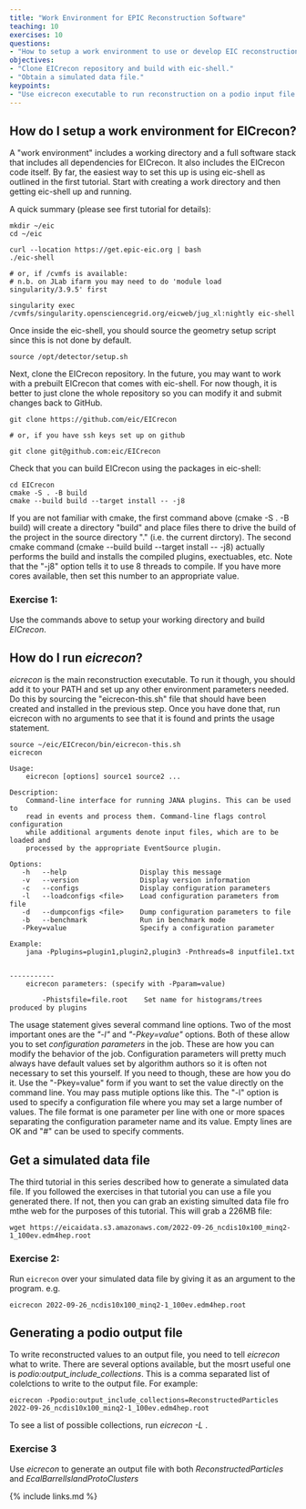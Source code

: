 ```yaml
---
title: "Work Environment for EPIC Reconstruction Software"
teaching: 10
exercises: 10
questions:
- "How to setup a work environment to use or develop EIC reconstruction software?"
objectives:
- "Clone EICrecon repository and build with eic-shell."
- "Obtain a simulated data file."
keypoints:
- "Use eicrecon executable to run reconstruction on a podio input file and to create podio output file."
---
```


## How do I setup a work environment for EICrecon?

A "work environment" includes a working directory and a full software stack that includes all dependencies for
EICrecon. It also includes the EICrecon code itself. By far, the easiest way to set this up is using eic-shell
as outlined in the first tutorial. Start with creating a work directory and then getting eic-shell up and running.


A quick summary (please see first tutorial for details):

```console
mkdir ~/eic
cd ~/eic

curl --location https://get.epic-eic.org | bash
./eic-shell

# or, if /cvmfs is available: 
# n.b. on JLab ifarm you may need to do 'module load singularity/3.9.5' first

singularity exec /cvmfs/singularity.opensciencegrid.org/eicweb/jug_xl:nightly eic-shell

```
Once inside the eic-shell, you should source the geometry setup script since this is not done by default.

```
source /opt/detector/setup.sh
```

Next, clone the EICrecon repository. In the future, you may want to work with a prebuilt EICrecon that comes
with eic-shell. For now though, it is better to just clone the whole repository so you can modify it and
submit changes back to GitHub.

```console
git clone https://github.com/eic/EICrecon

# or, if you have ssh keys set up on github

git clone git@github.com:eic/EICrecon
```

Check that you can build EICrecon using the packages in eic-shell:

```console
cd EICrecon
cmake -S . -B build
cmake --build build --target install -- -j8
```

If you are not familiar with cmake, the first command above (cmake -S . -B build) will create a directory "build"
and place files there to drive the build of the project in the source directory "." (i.e. the current dirctory).
The second cmake command (cmake --build build --target install -- -j8) actually performs the build and installs
the compiled plugins, exectuables, etc. Note that the "-j8" option tells it to use 8 threads to compile. If you
have more cores available, then set this number to an appropriate value.

### Exercise 1:

Use the commands above to setup your working directory and build *EICrecon*.


## How do I run *eicrecon*?

*eicrecon* is the main reconstruction executable. To run it though, you should add it to your PATH and set up
any other environment parameters needed. Do this by sourcing the "eicrecon-this.sh" file that should have been
created and installed in the previous step. Once you have done that, run eicrecon with no arguments to see that
it is found and prints the usage statement.

```console
source ~/eic/EICrecon/bin/eicrecon-this.sh
eicrecon

Usage:
    eicrecon [options] source1 source2 ...

Description:
    Command-line interface for running JANA plugins. This can be used to
    read in events and process them. Command-line flags control configuration
    while additional arguments denote input files, which are to be loaded and
    processed by the appropriate EventSource plugin.

Options:
   -h   --help                  Display this message
   -v   --version               Display version information
   -c   --configs               Display configuration parameters
   -l   --loadconfigs <file>    Load configuration parameters from file
   -d   --dumpconfigs <file>    Dump configuration parameters to file
   -b   --benchmark             Run in benchmark mode
   -Pkey=value                  Specify a configuration parameter

Example:
    jana -Pplugins=plugin1,plugin2,plugin3 -Pnthreads=8 inputfile1.txt


-----------
    eicrecon parameters: (specify with -Pparam=value)

        -Phistsfile=file.root    Set name for histograms/trees produced by plugins
```

The usage statement gives several command line options. Two of the most important ones are the
*"-l"* and *"-Pkey=value"* options. Both of these allow you to set *configuration parameters*
in the job. These are how you can modify the behavior of the job. Configuration parameters
will pretty much always have default values set by algorithm authors so it is often not necessary
to set this yourself. If you need to though, these are how you do it. Use the "-Pkey=value"
form if you want to set the value directly on the command line. You may pass mutiple options like
this. The "-l" option is used to specify a configuration file where you may set a large number
of values. The file format is one parameter per line with one or more spaces separating the
configuration parameter name and its value. Empty lines are OK and "#" can be used to specify
comments.


## Get a simulated data file
The third tutorial in this series described how to generate a simulated data file. If you
followed the exercises in that tutorial you can use a file you generated there. If not, then
you can grab an existing simulted data file fro mthe web for the purposes of this tutorial.
This will grab a 226MB file:

```console
wget https://eicaidata.s3.amazonaws.com/2022-09-26_ncdis10x100_minq2-1_100ev.edm4hep.root
```

### Exercise 2:

Run `eicrecon` over your simulated data file by giving it as an argument to the program.
e.g.

```console
eicrecon 2022-09-26_ncdis10x100_minq2-1_100ev.edm4hep.root
```


## Generating a podio output file
To write reconstructed values to an output file, you need to tell *eicrecon* what to write. 
There are several options available, but the mosrt useful one is *podio:output_include_collections*.
This is a comma separated list of colelctions to write to the output file. For example:

```console
eicrecon -Ppodio:output_include_collections=ReconstructedParticles 2022-09-26_ncdis10x100_minq2-1_100ev.edm4hep.root
```

To see a list of possible collections, run *eicrecon -L* .

### Exercise 3

Use *eicrecon* to generate an output file with both *ReconstructedParticles* and *EcalBarrelIslandProtoClusters*



{% include links.md %}

